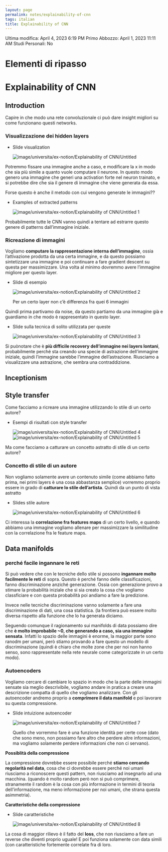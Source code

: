 ```yaml
---
layout: page
permalink: notes/explainability-of-cnn
tags: italian
title: Explainability of CNN
---
```


Ultima modifica: April 4, 2023 6:19 PM
Primo Abbozzo: April 1, 2023 11:11 AM
Studi Personali: No

# Elementi di ripasso

# Explainability of CNN

## Introduction

Capire in che modo una rete convoluzionale ci può dare insight migliori su come funzionano questi networks.

### Visualizzazione dei hidden layers

- Slide visualization

    <img src="/images/notes/image/universita/ex-notion/Explainability of CNN/Untitled.png" alt="image/universita/ex-notion/Explainability of CNN/Untitled">


Potremmo fissare una immagine anche a caso, e modificare la x in modo che sia più simile a quanto vuole computare il neurone. In questo modo genero una immagine che generi una activation forte nel neuron trainato, e si potrebbe dire che sia il genere di immagine che viene generata da essa.

Forse questo è anche il metodo con cui vengono generate le immagini??

- Examples of extracted patterns

    <img src="/images/notes/image/universita/ex-notion/Explainability of CNN/Untitled 1.png" alt="image/universita/ex-notion/Explainability of CNN/Untitled 1">


Probabilmente tutte le CNN vanno quindi a tentare ad estrarre questo genere di patterns dall’immagine iniziale.

### Ricreazione di immagini

Vogliamo **computare la rappresentazione interna dell’immagine**, ossia l’attivazione prodotta da una certa immagine, e da questo possiamo sintetizzare una immagine e poi continuare a fare gradient descent su questa per massimizzare. Una volta al minimo dovremmo avere l’immagine migliore per questo layer.

- Slide di esempio

    <img src="/images/notes/image/universita/ex-notion/Explainability of CNN/Untitled 2.png" alt="image/universita/ex-notion/Explainability of CNN/Untitled 2">

    Per un certo layer non c’è differenza fra quei 6 immagini


Quindi prima partivamo da noise, da questo partiamo da una immagine già e guardiamo in che modo è rappresentato in questo layer.

- Slide sulla tecnica di solito utilizzata per queste

    <img src="/images/notes/image/universita/ex-notion/Explainability of CNN/Untitled 3.png" alt="image/universita/ex-notion/Explainability of CNN/Untitled 3">


Si puònotare che è **più difficile recovery dell’immagine nei layers lontani**, probabilmente perché sta creando una specie di astrazione dell’immagine iniziale, quindi l’immagine sarebbe l’immagine dell’astrazione. Riusciamo a visualizzare una astrazione, che sembra una contraddizione.

## Inceptionism

## Style transfer

Come facciamo a ricreare una immagine utilizzando lo stile di un certo autore?

- Esempi di risultati con style transfer

    <img src="/images/notes/image/universita/ex-notion/Explainability of CNN/Untitled 4.png" alt="image/universita/ex-notion/Explainability of CNN/Untitled 4">

    <img src="/images/notes/image/universita/ex-notion/Explainability of CNN/Untitled 5.png" alt="image/universita/ex-notion/Explainability of CNN/Untitled 5">


Ma come facciamo a catturare un concetto astratto di stile di un certo autore?

### Concetto di stile di un autore

Non vogliamo solamente avere un contenuto simile (come abbiamo fatto prima, nei primi layers è una cosa abbastanza semplice) vorremmo proprio essere in grado di **catturare lo stile dell’artista**. Quindi da un punto di vista astratto

- Slides stile autore

    <img src="/images/notes/image/universita/ex-notion/Explainability of CNN/Untitled 6.png" alt="image/universita/ex-notion/Explainability of CNN/Untitled 6">


Ci interessa la **correlazione fra features maps** di un certo livello, e quando abbiamo una immagine vogliamo allenare per massimizzare la similitudine con la correlazione fra le feature maps.

## Data manifolds

### perché facile ingannare le reti

Si può vedere che con le tecniche dello stile si possono **ingannare molto facilmente le reti** di sopra. Questo è perché fanno delle classificazioni, fanno discriminazione anziché generazione. Ossia con generazione provo a stimare la probabilità iniziale che si sia creato la cosa che vogliamo classficiare e con questa probabilità poi andiamo a fare la predizione.

Invece nelle tecniche discriminazione vanno solamente a fare una discriminazione di dati, una cosa statistica. (la frontiera può essere molto diversa rispetto alla funzione che lo ha generata diciamo.

Seguendo comunque il ragionamento sui manifolds di data possiamo dire che **è molto improbabile ~0, che generando a caso, sia una immagine sensata**. Infatti lo spazio delle immagini è enorme, la maggior parte sono ranodm per umani, però stiamo provando a fare questo un modello di discriminazione (quindi è chiaro che molte zone che per noi non hanno senso, sono rappresentate nella rete neurale come categorizzate in un certo modo).

### Autoencoders

Vogliamo cercare di cambiare lo spazio in modo che la parte delle immagini sensate sia meglio descrivibile, vogliamo andare in pratica a creare una descrizione compatta di quello che vogliamo analizzare. Con gli autoencoder andremo proprio a **comprimere il data manifold** e poi lavorare su questa compressione.

- Slide intuizione autoencoder

    <img src="/images/notes/image/universita/ex-notion/Explainability of CNN/Untitled 7.png" alt="image/universita/ex-notion/Explainability of CNN/Untitled 7">

    Quello che vorremmo fare è una funzione identità per certe cose (dato che sono meno, non possiamo fare altro che perdere altre informazioni, ma vogliamo solamente perdere informazioni che non ci servano).


**Possiblità della compressione**

La compressione dovrebbe essere possibile perché **stiamo cercando regolarità nel data**, cosa che ci dovrebbe essere perché noi umani riusciamo a riconoscere questi pattern, non riusciamo ad insegnarlo ad una macchina. (quando è molto random però non si può comprimere, stranamente il random è la cosa con più informazione in termini di teoria dell’informazione, ma meno informazione per noi umani, che strana questa asimmetria).

**Caratteristiche della compressione**

- Slide caratteristiche

    <img src="/images/notes/image/universita/ex-notion/Explainability of CNN/Untitled 8.png" alt="image/universita/ex-notion/Explainability of CNN/Untitled 8">


La cosa di maggior rilievo è il fatto del **loss**, che non riusciamo a fare un reverse che diventi proprio uguale! E poi funziona solamente con data simili (con caratteristiche fortemente correlate fra di loro.